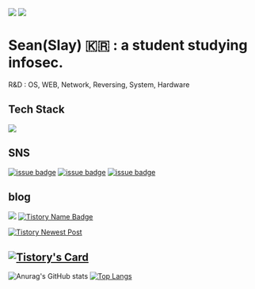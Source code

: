 <!--
[![Hits](https://hits.seeyoufarm.com/api/count/incr/badge.svg?url=https%3A%2F%2Fgithub.com%2Fsean-baek&count_bg=%23101110&title_bg=%23555555&icon=github.svg&icon_color=black&title=number+of+visitors&edge_flat=false)](https://hits.seeyoufarm.com)
<a href="https://github.com/sean-baek?tab=followers">![issue badge](https://img.shields.io/github/followers/sean-baek?color=black&label=Github%20Followers&logo=github&logoColor=black)</a>
-->

<div>
<a href="https://hits.seeyoufarm.com"><img src="https://hits.seeyoufarm.com/api/count/incr/badge.svg?url=https%3A%2F%2Fgithub.com%2Fsean-baek&count_bg=%23101110&title_bg=%23555555&icon=github.svg&icon_color=black&title=number+of+visitors&edge_flat=false"/></a></center><!--number of visitors-->
<a href="https://github.com/sean-baek?tab=followers"><img src="https://img.shields.io/github/followers/sean-baek?color=black&label=Github%20Followers&logo=github&logoColor=black"/></a></center><!-- github followers -->
</div>

# Sean(Slay) 🇰🇷 : a student studying infosec.</center>
<p>R&D : OS, WEB, Network, Reversing, System, Hardware</p>

<!--
### Only Once You Live.
### You Only Live Once.
-->

## Tech Stack
<img src="https://img.shields.io/badge/C-A8B9CC?style=plastic&logo=C&logoColor=black"/>


## SNS
<a href="https://facebook.com/xeanbaek">![issue badge](https://img.shields.io/badge/Facebook-xeanbaek-black?logo=facebook)</a><!-- facebook badge -->
<a href="https://instagram.com/xean_baek">![issue badge](https://img.shields.io/badge/Instagram-xean__baek-black?logo=instagram)</a><!-- instagram badge -->
<a href="https://twitter.com/xeanbaek">![issue badge](https://img.shields.io/twitter/url?color=black&label=twitter%20%40xeanbaek&logo=twitter&logoColor=black&url=https%3A%2F%2Ftwitter.com?labelcolor=black)</a><!-- twitter -->

## blog
<a href="https://sean-baek.github.io"><img src="http://img.shields.io/badge/Tech%20Blog-655ced?style=flat&logo=github&link=https://sean-baek.github.io"/></a>
[![Tistory Name Badge](https://tistory-readme-stats.vercel.app/api/badge?name=sean)](https://sean.tistory.com)

[![Tistory Newest Post](https://tistory-readme-stats.vercel.app/api?name=sean&color=vue-dark)](https://github.com/MoonJuhan/tistory-readme-stats)

[![Tistory's Card](https://github-readme-tistory-card.vercel.app/api/badge?name=sean&theme=vue-dark)](https://github.com/loosie/github-readme-tistory-card)
---

![Anurag's GitHub stats](https://github-readme-stats.vercel.app/api?username=anuraghazra&show_icons=true&theme=nightowl)
[![Top Langs](https://github-readme-stats.vercel.app/api/top-langs/?username=sean-baek&layout=compact)](https://github.com/anuraghazra/github-readme-stats)
